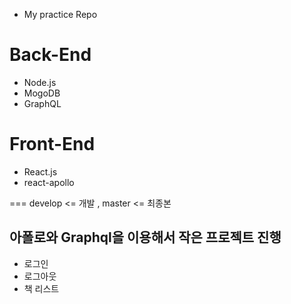 - My practice Repo

# Back-End

* Node.js
* MogoDB
* GraphQL

# Front-End

* React.js
* react-apollo


<branch> === develop <= 개발 , master <= 최종본

## 아폴로와 Graphql을 이용해서 작은 프로젝트 진행 

- 로그인
- 로그아웃
- 책 리스트
